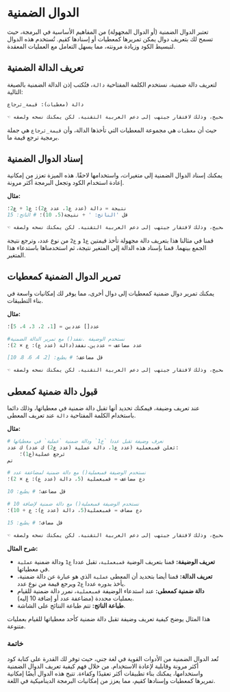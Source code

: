 # الدوال الضمنية

تعتبر الدوال الضمنية (أو الدوال المجهولة) من المفاهيم الأساسية في البرمجة، حيث تسمح لك بتعريف دوال يمكن تمريرها كمعطيات أو إسنادها كقيم. تُستخدم هذه الدوال لتبسيط الكود وزيادة مرونته، مما يسهل التعامل مع العمليات المعقدة.

## تعريف الدالة الضمنية

لتعريف دالة ضمنية، نستخدم الكلمة المفتاحية `دالة`، فتُكتب إذن الدالة الضمنية بالصيغة التالية:

```python
دالة (معطيات): قيمة_ئرجاع

☜ هام: الكود أعلاه لا يعرض بشكل صحيح، وذلك لافتقار جيتهب إلى دعم العربية التقنية. لكن يمكنك نسخه ولصقه.
```

حيث أن `معطيات` هي مجموعة المعطيات التي تأخذها الدالة، وأن `قيمة_ئرجاع` هي جملة برمجية ترجع قيمة ما.


## إسناد الدوال الضمنية

يمكنك إسناد الدوال الضمنية إلى متغيرات، واستخدامها لاحقًا. هذه الميزة تعزز من إمكانية إعادة استخدام الكود وتجعل البرمجة أكثر مرونة.

**مثال:**

```python
نتيجة = دالة (عدد ع1، عدد ع2): ع1 + ع2؛
قل 'الناتج: ' + نتيجة(5، 10)؛ # الناتج: 15

☜ هام: الكود أعلاه لا يعرض بشكل صحيح، وذلك لافتقار جيتهب إلى دعم العربية التقنية. لكن يمكنك نسخه ولصقه.
```

قمنا في مثالنا هذا بتعريف دالة مجهولة تأخذ قيمتين `ع1` و `ع2` من نوع عدد، وترجع نتيجة الجمع بينهما.
قمنا بإسناد هذه الدالة إلى المتغير نتيجة، ثم استخدمناها باستدعاء هذا المتغير.

## تمرير الدوال الضمنية كمعطيات

يمكنك تمرير دوال ضمنية كمعطيات إلى دوال أخرى، مما يوفر لك إمكانيات واسعة في بناء التطبيقات.

**مثال:**

```python
عدد[] عددين = [1، 2، 3، 4، 5]؛

#نستخدم الوضيفة .نففد() مع تمرير الدالة الضمنية
عدد مضاعف = عددين.نففد(دالة (عدد ع): ع × 2)؛

قل مضاعف؛ # يطبع: [2، 4، 6، 8، 10]

☜ هام: الكود أعلاه لا يعرض بشكل صحيح، وذلك لافتقار جيتهب إلى دعم العربية التقنية. لكن يمكنك نسخه ولصقه.
```

## قبول دالة ضمنية كمعطى

عند تعريف وضيفة، فيمكنك تحديد أنها تقبل دالة ضمنية في معطياتها، وذلك دائما باستخدام الكلمة المفتاحية `دالة` عند تعريف المعطى.

**مثال:**
```python
# نعرف وضيفة تقبل عددا `ع1` ودالة ضمنية `عملية` في معطياتها
ئعلن قمبعملية (عدد ع1، دالة عملية (عدد ع2) ك عدد) ك عدد:
	ئرجع عملية(ع1)؛
تم

# نستخدم الوضيفة قمبعملية() مع دالة ضمنية لمضاعفة عدد
دع مضاعف = قمبعملية (5، دالة (عدد ع): ع × 2)؛

قل مضاعف؛ # يطبع: 10

# نستخدم الوضيفة قمبعملية() مع دالة ضمنية لإضافة 10
دع مضاف = قمبعملية(5، دالة (عدد ع): ع + 10)؛

قل مضاف؛ # يطبع: 15

☜ هام: الكود أعلاه لا يعرض بشكل صحيح، وذلك لافتقار جيتهب إلى دعم العربية التقنية. لكن يمكنك نسخه ولصقه.
```

**شرح المثال:**

- **تعريف الوضيفة:** قمنا بتعريف الوضية `قمبعملية`، تقبل عددا `ع1` ودالة ضمنية `عملية` في معطياتها.
- **تعريف الدالة:** قمنا أيضا بتحديد أن المعطى `عملية` الذي هو عبارة عن دالة ضمنية، يأخذ بدوره عددا `ع2` ويرجع قيمة من نوع عدد.
- **دالة ضمنية كمعطى:** عند استدعاء الوضيفة `قمبعملية`، نمرر دالة ضمنية للقيام بعمليات محددة (مضاعفة عدد أو إضافة 10 إليه).
- **طباعة الناتج:** تتم طباعة النتائج على الشاشة.

هذا المثال يوضح كيفية تعريف وضيفة تقبل دالة ضمنية كأحد معطياتها للقيام بعمليات متنوعة.


### خاتمة

تُعد الدوال الضمنية من الأدوات القوية في لغة جني، حيث توفر لك القدرة على كتابة كود أكثر مرونة وقابلية لإعادة الاستخدام. من خلال فهم كيفية تعريف الدوال الضمنية واستخدامها، يمكنك بناء تطبيقات أكثر تعقيدًا وكفاءة. تتيح هذه الدوال أيضًا إمكانية تمريرها كمعطيات وإسنادها كقيم، مما يعزز من إمكانيات البرمجة الديناميكية في اللغة.